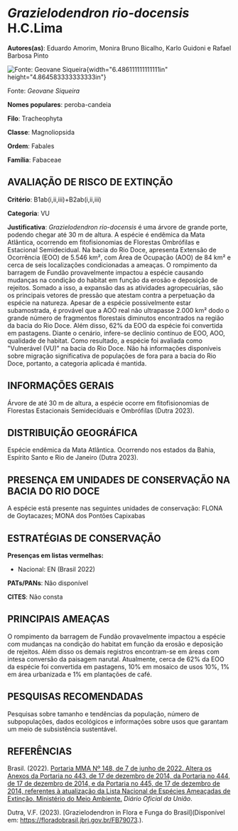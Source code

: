 # *Grazielodendron rio-docensis* H.C.Lima

**Autores(as)**: Eduardo Amorim, Monira Bruno Bicalho, Karlo Guidoni e Rafael Barbosa Pinto

![Fonte: Geovane Siqueira](media/rId20.jpg){width="6.486111111111111in" height="4.864583333333333in"}

Fonte: *Geovane Siqueira*

**Nomes populares**: peroba-candeia

**Filo**: Tracheophyta

**Classe**: Magnoliopsida

**Ordem**: Fabales

**Família**: Fabaceae

## AVALIAÇÃO DE RISCO DE EXTINÇÃO

**Critério**: B1ab(i,ii,iii)+B2ab(i,ii,iii)

**Categoria**: VU

**Justificativa**: *Grazielodendron rio-docensis* é uma árvore de grande porte, podendo chegar até 30 m de altura. A espécie é endêmica da Mata Atlântica, ocorrendo em fitofisionomias de Florestas Ombrófilas e Estacional Semidecidual. Na bacia do Rio Doce, apresenta Extensão de Ocorrência (EOO) de 5.546 km², com Área de Ocupação (AOO) de 84 km² e cerca de seis localizações condicionadas a ameaças. O rompimento da barragem de Fundão provavelmente impactou a espécie causando mudanças na condição do habitat em função da erosão e deposição de rejeitos. Somado a isso, a expansão das as atividades agropecuárias, são os principais vetores de pressão que atestam contra a perpetuação da espécie na natureza. Apesar de a espécie possivelmente estar subamostrada, é provável que a AOO real não ultrapasse 2.000 km² dodo o grande número de fragmentos florestais diminutos encontrados na região da bacia do Rio Doce. Além disso, 62% da EOO da espécie foi
convertida em pastagens.  Diante o cenário, infere-se declínio contínuo de EOO, AOO, qualidade de habitat. Como resultado, a espécie foi avaliada como "Vulnerável (VU)" na bacia do Rio Doce. Não há informações disponíveis sobre migração significativa de populações de fora para a bacia do Rio Doce, portanto, a categoria aplicada é mantida.

## INFORMAÇÕES GERAIS

Árvore de até 30 m de altura, a espécie ocorre em fitofisionomias de Florestas Estacionais Semidecíduais e Ombrófilas (Dutra 2023).

## DISTRIBUIÇÃO GEOGRÁFICA

Espécie endêmica da Mata Atlântica. Ocorrendo nos estados da Bahia, Espírito Santo e Rio de Janeiro (Dutra 2023).

## PRESENÇA EM UNIDADES DE CONSERVAÇÃO NA BACIA DO RIO DOCE

A espécie está presente nas seguintes unidades de conservação: FLONA de Goytacazes; MONA dos Pontões Capixabas

## ESTRATÉGIAS DE CONSERVAÇÃO

**Presenças em listas vermelhas:**

-   Nacional: EN (Brasil 2022)

**PATs/PANs**: Não disponível

**CITES**: Não consta

## PRINCIPAIS AMEAÇAS

O rompimento da barragem de Fundão provavelmente impactou a espécie com mudanças na condição do habitat em função da erosão e deposição de rejeitos. Além disso os demais registros encontram-se em áreas com intesa conversão da paisagem narutal. Atualmente, cerca de 62% da EOO da espécie foi convertida em pastagens, 10% em mosaico de usos 10%, 1% em área urbanizada e 1% em plantações de café.

## PESQUISAS RECOMENDADAS

Pesquisas sobre tamanho e tendências da população, número de subpopulações, dados ecológicos e informações sobre usos que garantam um meio de subsistência sustentável.

## REFERÊNCIAS

Brasil. (2022). [Portaria MMA Nº 148, de 7 de junho de 2022. Altera os Anexos da Portaria no 443, de 17 de dezembro de 2014, da Portaria no 444, de 17 de dezembro de 2014, e da Portaria no 445, de 17 de dezembro de 2014, referentes à atualização da Lista Nacional de Espécies Ameaçadas de Extinção. Ministério do Meio Ambiente.](https://in.gov.br/en/web/dou/-/portaria-mma-n-148-de-7-de-junho-de-2022-406272733) *Diário Oficial da União*.

Dutra, V.F. (2023). [Grazielodendron in Flora e Funga do Brasil](Disponível em: <https://floradobrasil.jbrj.gov.br/FB79073>.).
